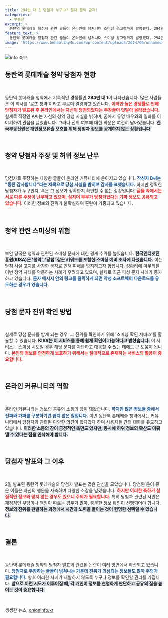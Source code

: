 ```yaml
---
title: 294만 대 1 당첨자 누구냐? 절대 클릭 금지!
categories:
  - 부동산
excerpt: >
  동탄역 롯데캐슬 당첨자 관련 글들이 온라인에 넘쳐나며 스미싱 경고령까지 발령됐다. 294만 대 1의 경쟁률을 뚫고 당첨된 자들의 주장 속 진실은 과연 무엇일까?
feature_text: >
  동탄역 롯데캐슬 당첨자 관련 글들이 온라인에 넘쳐나며 스미싱 경고령까지 발령됐다. 294만 대 1의 경쟁률을 뚫고 당첨된 자들의 주장 속 진실은 과연 무엇일까?
image: 'https://www.behealthy4u.com/wp-content/uploads/2024/06/unnamed-file.png'
---
```


<p><img src="https://www.behealthy4u.com/wp-content/uploads/2024/06/unnamed-file.png" alt="info 속보" /></p>

<h2 data-ke-size="size26">동탄역 롯데캐슬 청약 당첨자 현황</h2>

<p data-ke-size="size16">&nbsp;</p>

<p>동탄역 롯데캐슬 청약에서 기록적인 경쟁률인 <b>294만 대 1</b>이 나타났습니다. 많은 사람들은 이 회사를 '로또 청약'이라고 부르며 열광하고 있습니다. <b><span style="color: #ee2323;">이러한 높은 경쟁률로 인해 당첨자가 발표된 후 온라인에서는 자신이 당첨되었다는 주장글이 잇달아 올라왔습니다.</span></b> 실제로 직장인 A씨는 자신의 청약 당첨 사실을 밝히며, 꿈에서 유명 배우와의 일화를 이야기하여 관심을 끌었습니다. 그러나 진위 여부에 대한 의문은 여전히 남아있습니다. <b><span style="background-color: #21538527;">한국부동산원은 개인정보유출 보호를 위해 당첨자 정보를 공개하지 않는 상황입니다.</span></b></p>

<p data-ke-size="size16">&nbsp;</p>

<h2 data-ke-size="size26">청약 당첨자 주장 및 허위 정보 난무</h2>

<p data-ke-size="size16">&nbsp;</p>

<p>당첨자로 주장하는 다양한 글들이 온라인 커뮤니티에 쏟아지고 있습니다. <b><span style="color: #1a5490;">작성자 B씨는 "동탄 감사합니다"라는 제목으로 당첨 사실을 밝히며 감사를 표했습니다.</span></b> 하지만 정확한 당첨자가 누구인지, 혹은 그 정보가 정확한지 확인할 수 없는 상황입니다. <b><span style="color: #ee2323;">글들 속에서는 서로 다른 주장이 난무하고 있으며, 심지어 부부가 당첨되었다는 가짜 정보도 공유되고 있습니다.</span></b> 이러한 정보의 진위가 불확실하여 혼란이 가중되고 있습니다. </p>

<p data-ke-size="size16">&nbsp;</p>

<h2 data-ke-size="size26">청약 관련 스미싱의 위험</h2>

<p data-ke-size="size16">&nbsp;</p>

<p>보안 당국은 청약과 관련된 스미싱 문자에 대한 경계 수위를 높였습니다. <b><span style="background-color: #21538527;">한국인터넷진흥원(KISA)은 '청약', '당첨' 같은 키워드를 포함한 스미싱 예비 조사에 나섰습니다.</span></b> 이는 당첨 사실 고지를 사칭한 문자로 인해 피해를 방지하고자 함입니다. 성황리에 마무리된 이번 청약 사태를 악용하는 사례가 우려되고 있으며, 실제로 최근 피싱 문자 사례가 증가하고 있습니다. <b><span style="color: #1a5490;">문자 메시지 안의 링크를 클릭하게 되면 악성 소프트웨어 다운로드를 유도하는 경우가 있습니다.</span></b></p>

<p data-ke-size="size16">&nbsp;</p>

<h2 data-ke-size="size26">당첨 문자 진위 확인 방법</h2>

<p data-ke-size="size16">&nbsp;</p>

<p>실제로 당첨 문자를 받게 되는 경우, 그 진위를 확인하기 위해 '스미싱 확인 서비스'를 활용할 수 있습니다. <b><span style="background-color: #21538527;">KISA는 이 서비스를 통해 쉽게 확인이 가능하다고 밝혔습니다.</span></b> 이 서비스는 스미싱 시도일 경우 해당 문자를 차단하고 대응할 수 있는 데에도 큰 도움이 됩니다. <b><span style="color: #ee2323;">본인의 정보를 안전하게 보호하기 위해서는 절대적으로 존재하는 서비스의 활용이 중요합니다.</span></b></p>

<p data-ke-size="size16">&nbsp;</p>

<h2 data-ke-size="size26">온라인 커뮤니티의 역할</h2>

<p data-ke-size="size16">&nbsp;</p>

<p>온라인 커뮤니티는 정보의 공유와 소통의 장이 돼왔습니다. <b><span style="color: #1a5490;">하지만 많은 정보들 중에서 진짜와 가짜를 구분하기란 쉽지 않은 일입니다.</span></b> 이번 동탄역 롯데캐슬 청약에서는 커뮤니티에서 당첨자와 관련된 다양한 의견이 왔다갔다 하며 사용자들 간의 대화를 유도하고 있습니다. <b><span style="background-color: #21538527;">이러한 소통의 장이 긍정적인 측면도 있지만, 동시에 허위 정보의 확산도 이뤄낼 수 있다는 점을 인식해야 합니다.</span></b></p>

<p data-ke-size="size16">&nbsp;</p>

<h2 data-ke-size="size26">당첨자 발표와 그 이후</h2>

<p data-ke-size="size16">&nbsp;</p>

<p>2일 발표된 동탄역 롯데캐슬의 당첨자 발표는 많은 관심을 모았습니다. 당첨된 운이 좋은 이들은 자신의 행운을 자축하며 다양한 소감을 남겼습니다. <b><span style="color: #ee2323;">하지만 이러한 축하가 실질적인 정보와 맞지 않는 경우도 있으니 주의가 필요합니다.</span></b> 특히 당첨과 관련된 사안은 재정적인 부담이나 책임이 따르는 경우가 많아, 충분한 정보 확인이 선행되어야 합니다. <b><span style="background-color: #21538527;">정보의 진위를 판별하는 과정에서 시간과 노력을 들이는 것이 현명한 선택일 수 있습니다.</span></b></p>

<p data-ke-size="size16">&nbsp;</p>

<h2 data-ke-size="size26">결론</h2>

<p data-ke-size="size16">&nbsp;</p>

<p>동탄역 롯데캐슬 청약의 당첨자 발표와 관련된 논란이 여러 방면에서 확산되고 있습니다. <b><span style="color: #1a5490;">당첨자로 주장하는 글들이 넘쳐나는 가운데 진위가 의심되는 정보들도 많아 주의가 필요합니다.</span></b> 향후 이러한 사례가 재발하지 않도록 누구나 정보를 확인할 권리를 가집니다. <b><span style="background-color: #21538527;">앞으로 이런 시도가 이루어질 때, 각 개인이 정보를 현명하게 판단하고 공유의 질을 높이는 것이 중요합니다.</span></b></p>

<p data-ke-size="size16">&nbsp;</p>
생생한 뉴스, <a href="https://onioninfo.kr" rel="dofollow">onioninfo.kr</a>


